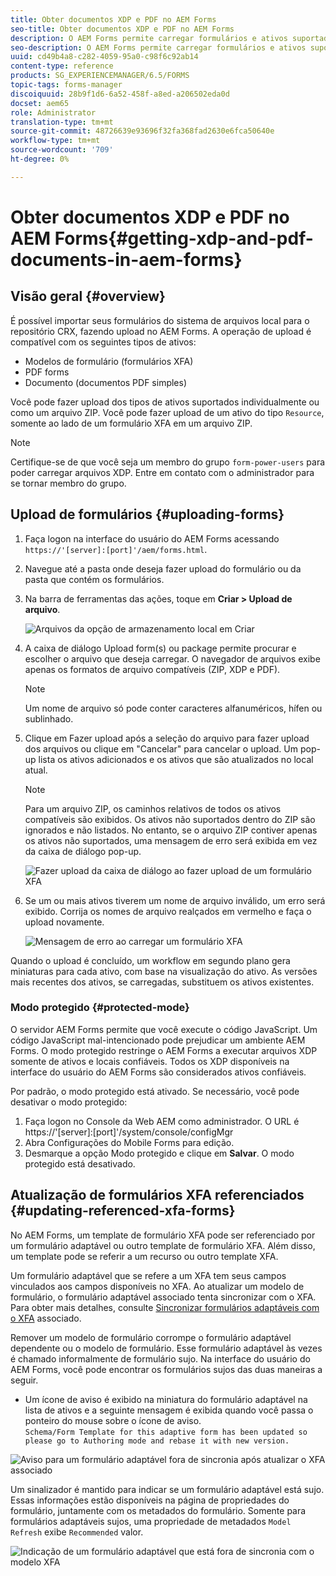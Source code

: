 ```yaml
---
title: Obter documentos XDP e PDF no AEM Forms
seo-title: Obter documentos XDP e PDF no AEM Forms
description: O AEM Forms permite carregar formulários e ativos suportados para usar com formulários adaptáveis. Também é possível fazer o upload em massa de formulários e recursos relacionados como um ZIP.
seo-description: O AEM Forms permite carregar formulários e ativos suportados para usar com formulários adaptáveis. Também é possível fazer o upload em massa de formulários e recursos relacionados como um ZIP.
uuid: cd49b4a8-c282-4059-95a0-c98f6c92ab14
content-type: reference
products: SG_EXPERIENCEMANAGER/6.5/FORMS
topic-tags: forms-manager
discoiquuid: 28b9f1d6-6a52-458f-a8ed-a206502eda0d
docset: aem65
role: Administrator
translation-type: tm+mt
source-git-commit: 48726639e93696f32fa368fad2630e6fca50640e
workflow-type: tm+mt
source-wordcount: '709'
ht-degree: 0%

---
```



# Obter documentos XDP e PDF no AEM Forms{#getting-xdp-and-pdf-documents-in-aem-forms}

## Visão geral {#overview}

É possível importar seus formulários do sistema de arquivos local para o repositório CRX, fazendo upload no AEM Forms. A operação de upload é compatível com os seguintes tipos de ativos:

* Modelos de formulário (formulários XFA)
* PDF forms
* Documento (documentos PDF simples)

Você pode fazer upload dos tipos de ativos suportados individualmente ou como um arquivo ZIP. Você pode fazer upload de um ativo do tipo `Resource`, somente ao lado de um formulário XFA em um arquivo ZIP.

>[!NOTE]
>
>Certifique-se de que você seja um membro do grupo `form-power-users` para poder carregar arquivos XDP. Entre em contato com o administrador para se tornar membro do grupo.

## Upload de formulários {#uploading-forms}

1. Faça logon na interface do usuário do AEM Forms acessando `https://'[server]:[port]'/aem/forms.html`.
1. Navegue até a pasta onde deseja fazer upload do formulário ou da pasta que contém os formulários.
1. Na barra de ferramentas das ações, toque em **Criar > Upload de arquivo**.

   ![Arquivos da opção de armazenamento local em Criar](assets/step.png)

1. A caixa de diálogo Upload form(s) ou package permite procurar e escolher o arquivo que deseja carregar. O navegador de arquivos exibe apenas os formatos de arquivo compatíveis (ZIP, XDP e PDF).

   >[!NOTE]
   >
   >Um nome de arquivo só pode conter caracteres alfanuméricos, hífen ou sublinhado.

1. Clique em Fazer upload após a seleção do arquivo para fazer upload dos arquivos ou clique em &quot;Cancelar&quot; para cancelar o upload. Um pop-up lista os ativos adicionados e os ativos que são atualizados no local atual.

   >[!NOTE]
   >
   >Para um arquivo ZIP, os caminhos relativos de todos os ativos compatíveis são exibidos. Os ativos não suportados dentro do ZIP são ignorados e não listados. No entanto, se o arquivo ZIP contiver apenas os ativos não suportados, uma mensagem de erro será exibida em vez da caixa de diálogo pop-up.

   ![Fazer upload da caixa de diálogo ao fazer upload de um formulário XFA](assets/upload-scr.png)

1. Se um ou mais ativos tiverem um nome de arquivo inválido, um erro será exibido. Corrija os nomes de arquivo realçados em vermelho e faça o upload novamente.

   ![Mensagem de erro ao carregar um formulário XFA](assets/upload-scr-err.png)

Quando o upload é concluído, um workflow em segundo plano gera miniaturas para cada ativo, com base na visualização do ativo. As versões mais recentes dos ativos, se carregadas, substituem os ativos existentes.

### Modo protegido {#protected-mode}

O servidor AEM Forms permite que você execute o código JavaScript. Um código JavaScript mal-intencionado pode prejudicar um ambiente AEM Forms. O modo protegido restringe o AEM Forms a executar arquivos XDP somente de ativos e locais confiáveis. Todos os XDP disponíveis na interface do usuário do AEM Forms são considerados ativos confiáveis.

Por padrão, o modo protegido está ativado. Se necessário, você pode desativar o modo protegido:

1. Faça logon no Console da Web AEM como administrador. O URL é https://&#39;[server]:[port]&#39;/system/console/configMgr
1. Abra Configurações do Mobile Forms para edição.
1. Desmarque a opção Modo protegido e clique em **Salvar**. O modo protegido está desativado.

## Atualização de formulários XFA referenciados {#updating-referenced-xfa-forms}

No AEM Forms, um template de formulário XFA pode ser referenciado por um formulário adaptável ou outro template de formulário XFA. Além disso, um template pode se referir a um recurso ou outro template XFA.

Um formulário adaptável que se refere a um XFA tem seus campos vinculados aos campos disponíveis no XFA. Ao atualizar um modelo de formulário, o formulário adaptável associado tenta sincronizar com o XFA. Para obter mais detalhes, consulte [Sincronizar formulários adaptáveis com o XFA](../../forms/using/synchronizing-adaptive-forms-xfa.md) associado.

Remover um modelo de formulário corrompe o formulário adaptável dependente ou o modelo de formulário. Esse formulário adaptável às vezes é chamado informalmente de formulário sujo. Na interface do usuário do AEM Forms, você pode encontrar os formulários sujos das duas maneiras a seguir.

* Um ícone de aviso é exibido na miniatura do formulário adaptável na lista de ativos e a seguinte mensagem é exibida quando você passa o ponteiro do mouse sobre o ícone de aviso.\
   `Schema/Form Template for this adaptive form has been updated so please go to Authoring mode and rebase it with new version.`

![Aviso para um formulário adaptável fora de sincronia após atualizar o XFA associado](assets/dirtyaf.png)

Um sinalizador é mantido para indicar se um formulário adaptável está sujo. Essas informações estão disponíveis na página de propriedades do formulário, juntamente com os metadados do formulário. Somente para formulários adaptáveis sujos, uma propriedade de metadados `Model Refresh` exibe `Recommended` valor.

![Indicação de um formulário adaptável que está fora de sincronia com o modelo XFA](assets/model-refresh.png)

